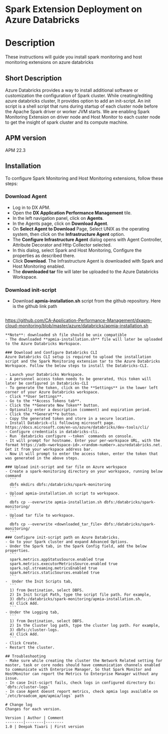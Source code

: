 # Spark Extension Deployment on Azure Databricks

# Description
These instructions will guide you install spark monitoring and host monitoring extensions on azure databricks

## Short Description
Azure Databricks provides a way to install additional software or customization the configuration of Spark cluster. While creating/editing azure databricks cluster, It provides option to add an init-script. An init script is a shell script that runs during startup of each cluster node before the Apache Spark driver or worker JVM starts. We are enabling Spark Monitoring Extension on driver node and Host Monitor to each custer node to get the insight of spark cluster and its compute machine.

## APM version
APM 22.3

## Installation
To configure Spark Monitoring and Host Monitoring extensions, follow these steps:

### Download Agent
- Log in to DX APM.
- Open the **DX Application Performance Management** tile.
- In the left navigation panel, click on **Agents**.
- In the Agents page, click on **Download Agent**. 
- On **Select Agent to Download** Page, Select UNIX as the operating system, then click on the **Infrastructure Agent** option.
- The **Configure Infrastructure Agent** dialog opens with Agent Controller, Attribute Decorator and Http Collector selected.
- In this dialog, select Spark and Host Monitoring, Configure the properties as described there.
- Click **Download**. The Infrastructure Agent is downloaded with Spark and Host Monitoring enabled.
- The **downloaded tar** file will later be uploaded to the Azure Databricks Workspace.

### Download init-script
- Download **apmia-installation.sh** script from the github repository. Here is the github link path
  ```
 https://github.com/CA-Application-Performance-Management/dxapm-cloud-monitoring/blob/master/azure/databricks/apmia-installation.sh
  ```  
**Note**: downloaded sh file should be unix compatible
- The downloaded **apmia-installation.sh** file will later be uploaded to the Azure Databricks Workspace.

### Download and Configure Databricks CLI
Azure Databricks CLI setup is required to upload the installation script and the Spark Monitoring extension tar to the Azure Databricks Workspace. Follow the below steps to install the Databricks-CLI.

- Launch your Databricks Workspace.
- A personnel access token needs to be generated, this token will later be configured in Databricks-CLI
- To generate the token, click on the **Settings** in the lower left corner of your Azure Databricks workspace.
- Click **User Settings**.
- Go to the **Access Tokens tab**.
- Click the **Generate New Token** button.
- Optionally enter a description (comment) and expiration period.
- Click the **Generat**e button.
- Copy the generated token and store in a secure location.
- Install Databrick-cli following microsoft page. https://docs.microsoft.com/en-us/azure/databricks/dev-tools/cli/
- Configure credentials in databricks-cli. 
- Run `databricks configure --token` commands on console.
- It will prompt for hostname. Enter your per-workspace URL, with the format https://adb-<workspace-id>.<random-number>.azuredatabricks.net. Get it from your workspace address bar.
- Now it will prompt to enter the access token, enter the token that was generated in the above steps.

### Upload init-script and tar file on Azure workspace
- Create a spark-monitoring directory on your workspace, running below command
    ```
    dbfs mkdirs dbfs:/databricks/spark-monitoring
    ```
- Upload apmia-installation.sh script to workspace. 
    ```
    dbfs cp --overwrite apmia-installation.sh dbfs:/databricks/spark-monitoring/
    ```
- Upload tar file to workspace. 
    ```
    dbfs cp --overwrite <downloaded_tar_file> dbfs:/databricks/spark-monitoring/
    ```
### Configure init-script path on Azure Databricks. 
- Go to your Spark cluster and expand Advanced Options.
- Under the Spark tab, in the Spark Config field, add the below properties.
    ```
    spark.metrics.appStatusSource.enabled true 
    spark.metrics.executorMetricsSource.enabled true 
    spark.sql.streaming.metricsEnabled true 
    spark.metrics.staticSources.enabled true
    ```
-  Under the Init Scripts tab, 
    ```
    1) from Destination, select DBFS.
    2) In Init Script Path, type the script file path. For example, 
    3) dbfs:/databricks/spark-monitoring/apmia-installation.sh.
    4) Click Add.
    ```
- Under the Logging tab,
    ```
    1) from Destination, select DBFS.
    2) In the Cluster log path, type the cluster log path. For example, 
    3) dbfs:/cluster-logs.
    4) Click Add.
    ```
- Click Create.
- Restart the cluster.

## Troubleshooting
- Make sure while creating the cluster the Network Related setting for master, task or core nodes should have communication channels enabled to communicate with Enterprise Manager, So that Spark Monitor and HostMonitor can report the Metrics to Enterprise Manager without any issue.
- In case Init-sciprt fails, check logs in configured directory Ex: `dbfs:/cluster-logs`
- In case Agent doesnt report metrics, check apmia logs available on `/etc/broadcom_apm/apmia/logs` path

# Change log
Changes for each version.

Version | Author | Comment
--------|--------|--------
1.0 | Deepak Tiwari | First version